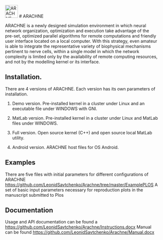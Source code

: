 <img src="http://www.coloring.ws/greek/arachne3.gif" alt="ARACHNE" height="42" width="42">
# ARACHNE

ARACHNE is a newly designed simulation environment in which neural network organization, optimization and execution take advantage of the pre-set, optimized parallel algorithms for remote computations and friendly user interface located on a local computer. With this strategy, even amateur is able to integrate the representative variety of biophysical mechanisms pertinent to nerve cells, within a single model in which the network complexity is limited only by the availability of remote computing resources, and not by the modelling kernel or its interface.




## Installation. 

There are 4 versions of ARACHNE. Each version has its own parameters of installation.

1. Demo version. Pre-installed kernel in a cluster under Linux and an executable file under  WINDOWS with GNI.

2. MatLab version. Pre-installed kernel in a cluster under Linux and MatLab files under  WINDOWS. 

3. Full version. Open source kernel (C++) and open source local MatLab utility. 

4. Android version. ARACHNE host files for OS Android.


## Examples

There are five files with initial parameters for different configurations of ARACHNE
https://github.com/LeonidSavtchenko/Arachne/tree/master/ExamplePLOS
A set of basic input parameters necessary for reproduction plots in the manuscript submitted to Plos

## Documentation

Usage and API documentation can be found a https://github.com/LeonidSavtchenko/Arachne/Instructions.docx
Manual can be found https://github.com/LeonidSavtchenko/Arachne/Manual.docx



